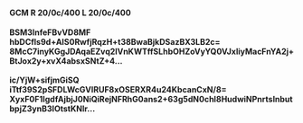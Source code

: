 #### GCM R 20/0c/400 L 20/0c/400
**BSM3InfeFBvVD8MF**<br/>**hbDCfls9d+AIS0RwfjRqzH+t38BwaBjkDSazBX3LB2c=**<br/>**8McC7inyKGgJDAqaEZvq2IVnKWTffSLhbOHZoVyYQ0VJxliyMacFnYA2j+BtJox2y+xvX4absxSNtZ+4...**<br/><br/>
**ic/YjW+sifjmGiSQ**<br/>**iTtf39S2pSFDLWcGVIRUF8xOSERXR4u24KbcanCxN/8=**<br/>**XyxF0F1IgdfAjbjJ0NiQiRejNFRhG0ans2+63g5dN0chI8HudwiNPnrtsInbutbpjZ3ynB3IOtstKNlr...**